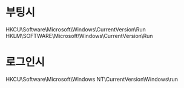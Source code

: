 # 부팅시
HKCU\Software\Microsoft\Windows\CurrentVersion\Run
HKLM\SOFTWARE\Microsoft\Windows\CurrentVersion\Run

# 로그인시
HKCU\Software\Microsoft\Windows NT\CurrentVersion\Windows\run
